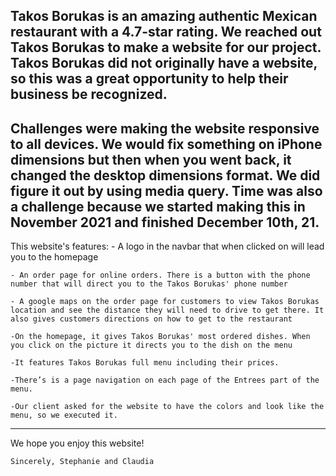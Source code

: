 Takos Borukas is an amazing authentic Mexican restaurant with a 4.7-star rating. We reached out Takos Borukas to make a website for our project. Takos Borukas did not originally have a website, so this was a great opportunity to help their business be recognized.
--------------------------------------------------------
Challenges were making the website responsive to all devices. We would fix something on iPhone dimensions but then when you went back, it changed the desktop dimensions format. We did figure it out by using media query. Time was also a challenge because we started making this in November 2021 and finished December 10th, 21.
--------------------------------------------------------
This website's features:
    - A logo in the navbar that when clicked on will lead you to the homepage
    
    - An order page for online orders. There is a button with the phone number that will direct you to the Takos Borukas' phone number
    
    - A google maps on the order page for customers to view Takos Borukas location and see the distance they will need to drive to get there. It also gives customers directions on how to get to the restaurant

    -On the homepage, it gives Takos Borukas' most ordered dishes. When you click on the picture it directs you to the dish on the menu

    -It features Takos Borukas full menu including their prices.

    -There’s is a page navigation on each page of the Entrees part of the menu.

    -Our client asked for the website to have the colors and look like the menu, so we executed it.
--------------------------------------------------------
We hope you enjoy this website!

    Sincerely, Stephanie and Claudia


 
